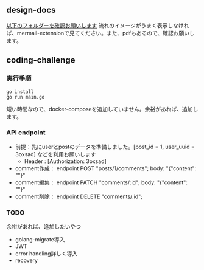 
## design-docs

[以下のフォルダーを確認お願いします](https://github.com/QMDAKA/comment-mock/tree/master/design-doc)
流れのイメージがうまく表示しなければ、mermail-extensionで見てください。また、pdfもあるので、確認お願いします。

## coding-challenge

### 実行手順

```
go install 
go run main.go
```
短い時間なので、docker-composeを追加していません。余裕があれば、追加します。

### API endpoint
- 前提：先にuserとpostのデータを準備しました。[post_id = 1, user_uuid = 3oxsad] などを利用お願いします
  - Header : [Authorization: 3oxsad] 
- comment作成： endpoint POST "posts/1/comments"; body: "{"content": ""}"
- comment編集： endpoint PATCH "comments/:id"; body: "{"content": ""}"
- comment削除： endpoint DELETE "comments/:id"; 

### TODO
余裕があれば、追加したいやつ
- golang-migrate導入
- JWT
- error handling詳しく導入
- recovery
